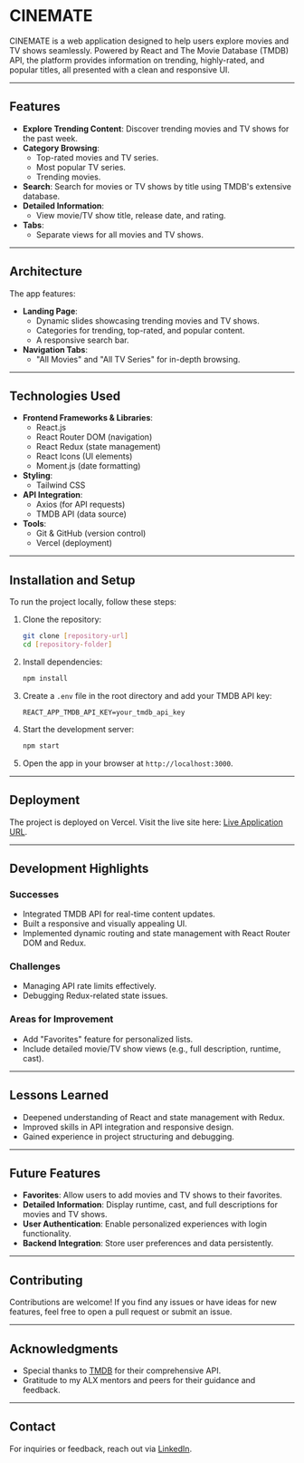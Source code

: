 # CINEMATE

CINEMATE is a web application designed to help users explore movies and TV shows seamlessly. Powered by React and The Movie Database (TMDB) API, the platform provides information on trending, highly-rated, and popular titles, all presented with a clean and responsive UI.

---

## Features
- **Explore Trending Content**: Discover trending movies and TV shows for the past week.
- **Category Browsing**:
  - Top-rated movies and TV series.
  - Most popular TV series.
  - Trending movies.
- **Search**: Search for movies or TV shows by title using TMDB's extensive database.
- **Detailed Information**:
  - View movie/TV show title, release date, and rating.
- **Tabs**:
  - Separate views for all movies and TV shows.

---

## Architecture
The app features:
- **Landing Page**:
  - Dynamic slides showcasing trending movies and TV shows.
  - Categories for trending, top-rated, and popular content.
  - A responsive search bar.
- **Navigation Tabs**:
  - "All Movies" and "All TV Series" for in-depth browsing.

---

## Technologies Used
- **Frontend Frameworks & Libraries**:
  - React.js
  - React Router DOM (navigation)
  - React Redux (state management)
  - React Icons (UI elements)
  - Moment.js (date formatting)
- **Styling**:
  - Tailwind CSS
- **API Integration**:
  - Axios (for API requests)
  - TMDB API (data source)
- **Tools**:
  - Git & GitHub (version control)
  - Vercel (deployment)

---

## Installation and Setup
To run the project locally, follow these steps:

1. Clone the repository:
   ```bash
   git clone [repository-url]
   cd [repository-folder]
   ```

2. Install dependencies:
   ```bash
   npm install
   ```

3. Create a `.env` file in the root directory and add your TMDB API key:
   ```env
   REACT_APP_TMDB_API_KEY=your_tmdb_api_key
   ```

4. Start the development server:
   ```bash
   npm start
   ```

5. Open the app in your browser at `http://localhost:3000`.

---

## Deployment
The project is deployed on Vercel. Visit the live site here: [Live Application URL](https://cinemate-lac.vercel.app/).

---

## Development Highlights
### Successes
- Integrated TMDB API for real-time content updates.
- Built a responsive and visually appealing UI.
- Implemented dynamic routing and state management with React Router DOM and Redux.

### Challenges
- Managing API rate limits effectively.
- Debugging Redux-related state issues.

### Areas for Improvement
- Add "Favorites" feature for personalized lists.
- Include detailed movie/TV show views (e.g., full description, runtime, cast).

---

## Lessons Learned
- Deepened understanding of React and state management with Redux.
- Improved skills in API integration and responsive design.
- Gained experience in project structuring and debugging.

---

## Future Features
- **Favorites**: Allow users to add movies and TV shows to their favorites.
- **Detailed Information**: Display runtime, cast, and full descriptions for movies and TV shows.
- **User Authentication**: Enable personalized experiences with login functionality.
- **Backend Integration**: Store user preferences and data persistently.

---

## Contributing
Contributions are welcome! If you find any issues or have ideas for new features, feel free to open a pull request or submit an issue.


---

## Acknowledgments
- Special thanks to [TMDB](https://www.themoviedb.org/) for their comprehensive API.
- Gratitude to my ALX mentors and peers for their guidance and feedback.

---

## Contact
For inquiries or feedback, reach out via [LinkedIn](https://www.linkedin.com/in/erick-kamanda/).
